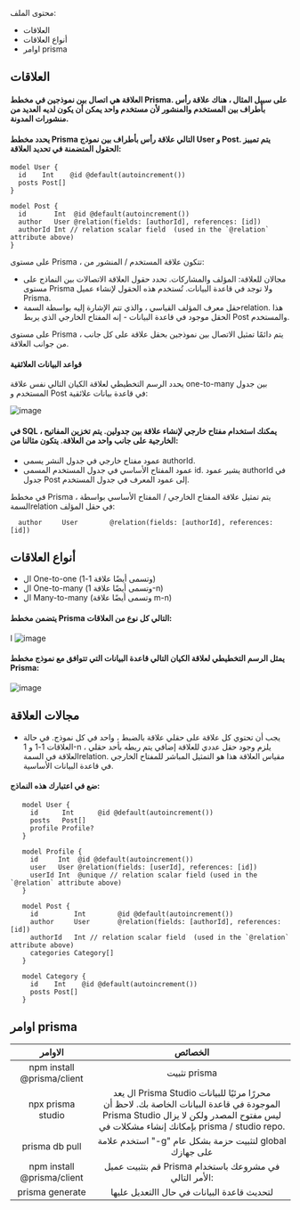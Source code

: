 محتوى الملف:
- العلاقات 
- أنواع العلاقات
- اوامر prisma

## العلاقات

#### العلاقة هي اتصال بين نموذجين في مخطط Prisma. على سبيل المثال ، هناك علاقة رأس بأطراف بين المستخدم والمنشور لأن مستخدم واحد يمكن أن يكون لديه العديد من منشورات المدونة.

#### يحدد مخطط Prisma التالي علاقة رأس بأطراف بين نموذج User و Post. يتم تمييز الحقول المتضمنة في تحديد العلاقة:

    model User {
      id    Int    @id @default(autoincrement())
      posts Post[]
    }

    model Post {
      id       Int  @id @default(autoincrement())
      author   User @relation(fields: [authorId], references: [id])
      authorId Int // relation scalar field  (used in the `@relation` attribute above)
    }

على مستوى Prisma ، تتكون علاقة المستخدم / المنشور من:

- مجالان للعلاقة: المؤلف والمشاركات. تحدد حقول العلاقة الاتصالات بين النماذج على مستوى Prisma ولا توجد في قاعدة البيانات. تُستخدم هذه الحقول لإنشاء عميل Prisma.
- حقل معرف المؤلف القياسي ، والذي تتم الإشارة إليه بواسطة السمةrelation. هذا الحقل موجود في قاعدة البيانات - إنه المفتاح الخارجي الذي يربط Post والمستخدم.

على مستوى Prisma ، يتم دائمًا تمثيل الاتصال بين نموذجين بحقل علاقة على كل جانب من جوانب العلاقة.

#### قواعد البيانات العلائقية

يحدد الرسم التخطيطي لعلاقة الكيان التالي نفس علاقة one-to-many بين جدول المستخدم و Post في قاعدة بيانات علائقية:

![image](https://www.prisma.io/docs/static/e83a6a5933258930b5e6b7bc6f1bf839/e548f/one-to-many.png)

#### في SQL ، يمكنك استخدام مفتاح خارجي لإنشاء علاقة بين جدولين. يتم تخزين المفاتيح الخارجية على جانب واحد من العلاقة. يتكون مثالنا من:

- عمود مفتاح خارجي في جدول النشر يسمى authorId.
- عمود المفتاح الأساسي في جدول المستخدم المسمى id. يشير عمود authorId في جدول Post إلى عمود المعرف في جدول المستخدم.

في مخطط Prisma ، يتم تمثيل علاقة المفتاح الخارجي / المفتاح الأساسي بواسطة السمةrelation في حقل المؤلف:

      author     User        @relation(fields: [authorId], references: [id]) 


## أنواع العلاقات

- ال One-to-one (وتسمى أيضًا علاقة 1-1)
- ال One-to-many (وتسمى أيضًا علاقة 1-n)
- ال Many-to-many (وتسمى أيضًا علاقة m-n)

#### يتضمن مخطط Prisma التالي كل نوع من العلاقات:



ا ![image](https://user-images.githubusercontent.com/92247967/200191773-5b94c20c-99f8-4994-85a5-d7b04be4b598.png)

#### يمثل الرسم التخطيطي لعلاقة الكيان التالي قاعدة البيانات التي تتوافق مع نموذج مخطط Prisma:

![image](https://www.prisma.io/docs/static/80c7aa384ca962faf5be1ee91f89aa7e/e548f/sample-schema.png)

## مجالات العلاقة

- يجب أن تحتوي كل علاقة على حقلي علاقة بالضبط ، واحد في كل نموذج. في حالة العلاقات 1-1 و 1-n ، يلزم وجود حقل عددي للعلاقة إضافي يتم ربطه بأحد حقلي العلاقة في السمةrelation. مقياس العلاقة هذا هو التمثيل المباشر للمفتاح الخارجي في قاعدة البيانات الأساسية.

#### ضع في اعتبارك هذه النماذج:

       model User {
         id      Int      @id @default(autoincrement())
         posts   Post[]
         profile Profile?
       }

       model Profile {
         id     Int  @id @default(autoincrement())
         user   User @relation(fields: [userId], references: [id])
         userId Int  @unique // relation scalar field (used in the `@relation` attribute above)
       }

       model Post {
         id         Int        @id @default(autoincrement())
         author     User       @relation(fields: [authorId], references: [id])
         authorId   Int // relation scalar field  (used in the `@relation` attribute above)
         categories Category[]
       }

       model Category {
         id    Int    @id @default(autoincrement())
         posts Post[]
       }

## اوامر prisma


| الاوامر  | الخصائص |
|:---:|:------:|
|  npm install @prisma/client  | تثبيت prisma |--- |
| npx prisma studio  |ال يعد Prisma Studio محررًا مرئيًا للبيانات الموجودة في قاعدة البيانات الخاصة بك. لاحظ أن Prisma Studio ليس مفتوح المصدر ولكن لا يزال بإمكانك إنشاء مشكلات في prisma / studio repo.|
|  prisma db pull |استخدم علامة "-g" لتثبيت حزمة بشكل عام global على جهازك| 
| npm install @prisma/client  |قم بتثبيت عميل Prisma في مشروعك باستخدام الأمر التالي:| 
| prisma generate  | لتحديث قاعدة البيانات في حال االتعديل عليها  | 
 
